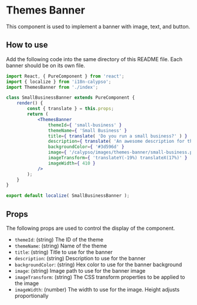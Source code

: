 # Themes Banner

This component is used to implement a banner with image, text, and button.

## How to use

Add the following code into the same directory of this README file. Each banner should be on its own file.

```jsx
import React, { PureComponent } from 'react';
import { localize } from 'i18n-calypso';
import ThemesBanner from './index';

class SmallBusinessBanner extends PureComponent {
	render() {
		const { translate } = this.props;
		return (
			<ThemesBanner
				themeId={ 'small-business' }
				themeName={ 'Small Business' }
				title={ translate( 'Do you run a small business?' ) }
				description={ translate( 'An awesome description for this theme' ) }
				backgroundColor={ '#3d596d' }
				image={ '/calypso/images/themes-banner/small-business.png' }
				imageTransform={ 'translateY(-19%) translateX(17%)' }
				imageWidth={ 410 }
			/>
		);
	}
}

export default localize( SmallBusinessBanner );
```

## Props

The following props are used to control the display of the component.

- `themeId`: (string) The ID of the theme
- `themeName`: (string) Name of the theme
- `title`: (string) Title to use for the banner
- `description`: (string) Description to use for the banner
- `backgroundColor`: (string) Hex color to use for the banner background
- `image`: (string) Image path to use for the banner image
- `imageTransform`: (string) The CSS transform properties to be applied to the image
- `imageWidth`: (number) The width to use for the image. Height adjusts proportionally
